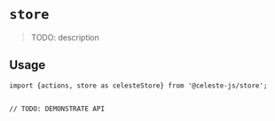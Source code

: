 # `store`

> TODO: description

## Usage

```
import {actions, store as celesteStore} from '@celeste-js/store';


// TODO: DEMONSTRATE API
```
